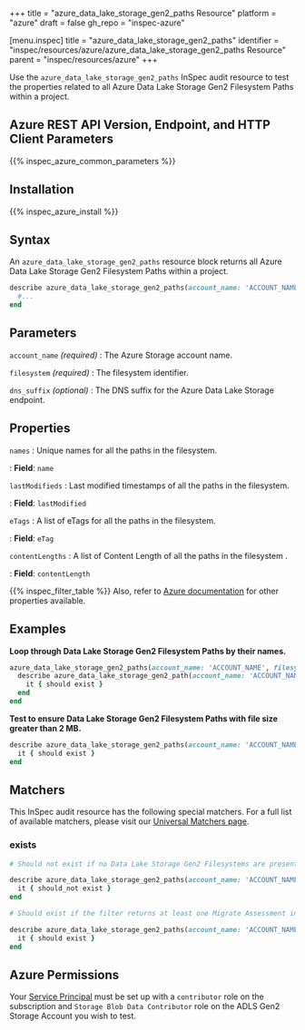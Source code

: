 +++
title = "azure_data_lake_storage_gen2_paths Resource"
platform = "azure"
draft = false
gh_repo = "inspec-azure"

[menu.inspec]
title = "azure_data_lake_storage_gen2_paths"
identifier = "inspec/resources/azure/azure_data_lake_storage_gen2_paths Resource"
parent = "inspec/resources/azure"
+++

Use the `azure_data_lake_storage_gen2_paths` InSpec audit resource to test the properties related to all Azure Data Lake Storage Gen2 Filesystem Paths within a project.

## Azure REST API Version, Endpoint, and HTTP Client Parameters

{{% inspec_azure_common_parameters %}}

## Installation

{{% inspec_azure_install %}}

## Syntax

An `azure_data_lake_storage_gen2_paths` resource block returns all Azure Data Lake Storage Gen2 Filesystem Paths within a project.

```ruby
describe azure_data_lake_storage_gen2_paths(account_name: 'ACCOUNT_NAME', filesystem: 'ADLS FILESYSTEM') do
  #...
end
```

## Parameters

`account_name` _(required)_
: The Azure Storage account name.

`filesystem` _(required)_
: The filesystem identifier.

`dns_suffix` _(optional)_
: The DNS suffix for the Azure Data Lake Storage endpoint.

## Properties

`names`
: Unique names for all the paths in the filesystem.

: **Field**: `name`

`lastModifieds`
: Last modified timestamps of all the paths in the filesystem.

: **Field**: `lastModified`

`eTags`
: A list of eTags for all the paths in the filesystem.

: **Field**: `eTag`

`contentLengths`
: A list of Content Length of all the paths in the filesystem .

: **Field**: `contentLength`


{{% inspec_filter_table %}}
Also, refer to [Azure documentation](https://docs.microsoft.com/en-us/rest/api/storageservices/datalakestoragegen2/path/list) for other properties available.

## Examples

**Loop through Data Lake Storage Gen2 Filesystem Paths by their names.**

```ruby
azure_data_lake_storage_gen2_paths(account_name: 'ACCOUNT_NAME', filesystem: 'ADLS FILESYSTEM').names.each do |name|
  describe azure_data_lake_storage_gen2_path(account_name: 'ACCOUNT_NAME', filesystem: 'ADLS FILESYSTEM', name: name) do
    it { should exist }
  end
end
```

**Test to ensure Data Lake Storage Gen2 Filesystem Paths with file size greater than 2 MB.**

```ruby
describe azure_data_lake_storage_gen2_paths(account_name: 'ACCOUNT_NAME', filesystem: 'ADLS FILESYSTEM').where{ contentLength > 2097152 } do
  it { should exist }
end
```

## Matchers

This InSpec audit resource has the following special matchers. For a full list of available matchers, please visit our [Universal Matchers page](https://www.inspec.io/docs/reference/matchers/).

### exists

```ruby
# Should not exist if no Data Lake Storage Gen2 Filesystems are present in the project and in the resource group

describe azure_data_lake_storage_gen2_paths(account_name: 'ACCOUNT_NAME', filesystem: 'ADLS FILESYSTEM') do
  it { should_not exist }
end

# Should exist if the filter returns at least one Migrate Assessment in the project and in the resource group

describe azure_data_lake_storage_gen2_paths(account_name: 'ACCOUNT_NAME', filesystem: 'ADLS FILESYSTEM') do
  it { should exist }
end
```

## Azure Permissions

Your [Service Principal](https://docs.microsoft.com/en-us/azure/azure-resource-manager/resource-group-create-service-principal-portal) must be set up with a `contributor` role on the subscription and `Storage Blob Data Contributor` role on the ADLS Gen2 Storage Account you wish to test.
